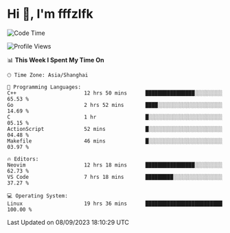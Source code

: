 # Hi 👋, I'm fffzlfk

<!--START_SECTION:waka-->
![Code Time](http://img.shields.io/badge/Code%20Time-398%20hrs%2049%20mins-blue)

![Profile Views](http://img.shields.io/badge/Profile%20Views-0-blue)

📊 **This Week I Spent My Time On** 

```text
🕑︎ Time Zone: Asia/Shanghai

💬 Programming Languages: 
C++                      12 hrs 50 mins      ████████████████░░░░░░░░░   65.53 % 
Go                       2 hrs 52 mins       ████░░░░░░░░░░░░░░░░░░░░░   14.69 % 
C                        1 hr                █░░░░░░░░░░░░░░░░░░░░░░░░   05.15 % 
ActionScript             52 mins             █░░░░░░░░░░░░░░░░░░░░░░░░   04.48 % 
Makefile                 46 mins             █░░░░░░░░░░░░░░░░░░░░░░░░   03.97 % 

🔥 Editors: 
Neovim                   12 hrs 18 mins      ████████████████░░░░░░░░░   62.73 % 
VS Code                  7 hrs 18 mins       █████████░░░░░░░░░░░░░░░░   37.27 % 

💻 Operating System: 
Linux                    19 hrs 36 mins      █████████████████████████   100.00 % 
```


 Last Updated on 08/09/2023 18:10:29 UTC
<!--END_SECTION:waka-->
